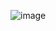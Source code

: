
![image](https://github.com/Ottanh/social-media-app/assets/84331406/541003fe-cf59-4015-9d15-f39c92fd9371)
